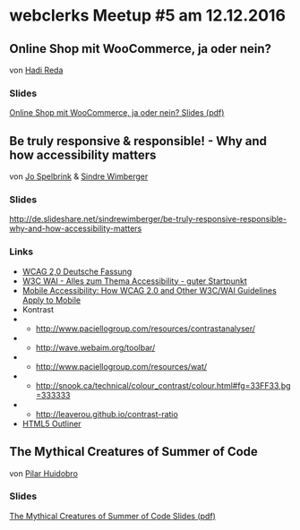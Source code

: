 # webclerks Meetup #5 am 12.12.2016

## Online Shop mit WooCommerce, ja oder nein?
von [Hadi Reda](http://www.hadireda.com/)

### Slides

[Online Shop mit WooCommerce, ja oder nein? Slides (pdf)](Hadi_Reda_Woocommerce.pdf)

## Be truly responsive & responsible! - Why and how accessibility matters
von [Jo Spelbrink](https://twitter.com/joville) & [Sindre Wimberger](https://twitter.com/sindrewimberger)

### Slides

<http://de.slideshare.net/sindrewimberger/be-truly-responsive-responsible-why-and-how-accessibility-matters>

### Links

* [WCAG 2,0 Deutsche Fassung](http://www.w3.org/Translations/WCAG20-de/)
* [W3C WAI - Alles zum Thema Accessibility - guter Startpunkt](http://www.w3.org/WAI/)
* [Mobile Accessibility: How WCAG 2.0 and Other W3C/WAI Guidelines Apply to Mobile](http://w3c.github.io/Mobile-A11y-TF-Note/)
* Kontrast
* * <http://www.paciellogroup.com/resources/contrastanalyser/>
* * <http://wave.webaim.org/toolbar/>
* * <http://www.paciellogroup.com/resources/wat/>
* * <http://snook.ca/technical/colour_contrast/colour.html#fg=33FF33,bg=333333>
* * <http://leaverou.github.io/contrast-ratio>
* [HTML5 Outliner](https://chrome.google.com/webstore/detail/html5-outliner/afoibpobokebhgfnknfndkgemglggomo)

## The Mythical Creatures of Summer of Code
von [Pilar Huidobro](https://twitter.com/althaire)

### Slides

[The Mythical Creatures of Summer of Code Slides (pdf)](PilarHuidobro-MythicalCreatures.pdf)


